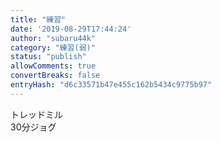 ```yaml
---
title: "練習"
date: '2019-08-29T17:44:24'
author: "subaru44k"
category: "練習(弱)"
status: "publish"
allowComments: true
convertBreaks: false
entryHash: "d6c33571b47e455c162b5434c9775b97"
---
```

トレッドミル<br>
30分ジョグ
